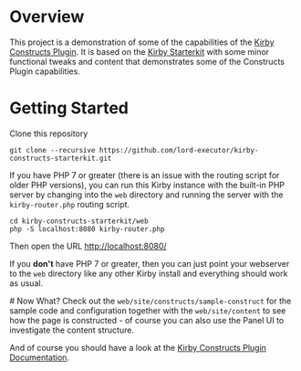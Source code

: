 # Overview
This project is a demonstration of some of the capabilities of the [Kirby Constructs Plugin](https://github.com/lord-executor/kirby-constructs).
It is based on the [Kirby Starterkit](https://github.com/getkirby/starterkit) with some minor functional tweaks and
content that demonstrates some of the Constructs Plugin capabilities.

# Getting Started
Clone this repository
```
git clone --recursive https://github.com/lord-executor/kirby-constructs-starterkit.git
```

If you have PHP 7 or greater (there is an issue with the routing script for older PHP versions), you can run this Kirby
instance with the built-in PHP server by changing into the `web` directory and running the server with the
`kirby-router.php` routing script.
```
cd kirby-constructs-starterkit/web
php -S localhost:8080 kirby-router.php
```

Then open the URL [http://localhost:8080/](http://localhost:8080/)

If you **don't** have PHP 7 or greater, then you can just point your webserver to the `web` directory like any other
Kirby install and everything should work as usual.

# Now What?
Check out the `web/site/constructs/sample-construct` for the sample code and configuration together with the
`web/site/content` to see how the page is constructed - of course you can also use the Panel UI to investigate the
content structure.

And of course you should have a look at the [Kirby Constructs Plugin Documentation](https://github.com/lord-executor/kirby-constructs).
